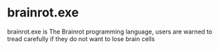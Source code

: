 # brainrot.exe
brainrot.exe is The Brainrot programming language, users are warned to tread carefully if they do not want to lose brain cells
